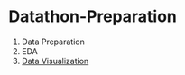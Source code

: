 # Datathon-Preparation
1. Data Preparation
2. EDA
3. [Data Visualization](https://samia35-2973.github.io/Datathon-Preparation/Data_Visualization)
